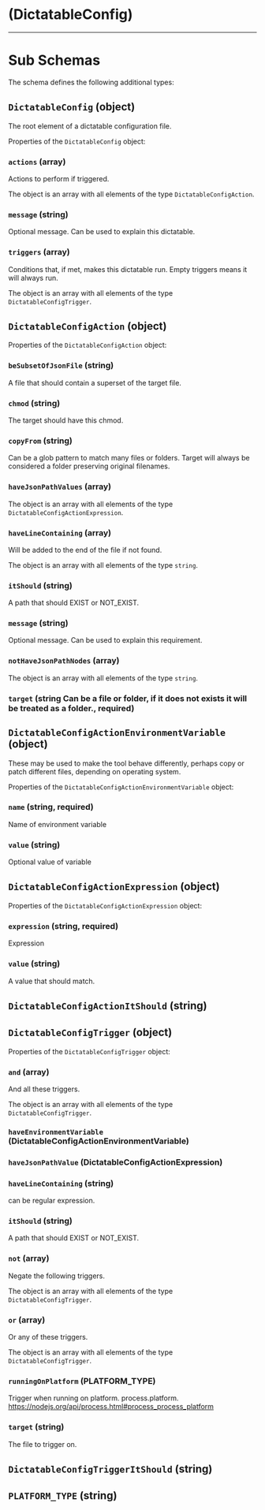 # (DictatableConfig)

---

# Sub Schemas

The schema defines the following additional types:

## `DictatableConfig` (object)

The root element of a dictatable configuration file.

Properties of the `DictatableConfig` object:

### `actions` (array)

Actions to perform if triggered.

The object is an array with all elements of the type `DictatableConfigAction`.

### `message` (string)

Optional message. Can be used to explain this dictatable.

### `triggers` (array)

Conditions that, if met, makes this dictatable run. Empty triggers means it will always run.

The object is an array with all elements of the type `DictatableConfigTrigger`.

## `DictatableConfigAction` (object)

Properties of the `DictatableConfigAction` object:

### `beSubsetOfJsonFile` (string)

A file that should contain a superset of the target file.

### `chmod` (string)

The target should have this chmod.

### `copyFrom` (string)

Can be a glob pattern to match many files or folders. Target will always be
considered a folder preserving original filenames.

### `haveJsonPathValues` (array)

The object is an array with all elements of the type `DictatableConfigActionExpression`.

### `haveLineContaining` (array)

Will be added to the end of the file if not found.

The object is an array with all elements of the type `string`.

### `itShould` (string)

A path that should EXIST or NOT_EXIST.

### `message` (string)

Optional message. Can be used to explain this requirement.

### `notHaveJsonPathNodes` (array)

The object is an array with all elements of the type `string`.

### `target` (string Can be a file or folder, if it does not exists it will be treated as a folder., required)

## `DictatableConfigActionEnvironmentVariable` (object)

These may be used to make the tool behave differently, perhaps
copy or patch different files, depending on operating system.

Properties of the `DictatableConfigActionEnvironmentVariable` object:

### `name` (string, required)

Name of environment variable

### `value` (string)

Optional value of variable

## `DictatableConfigActionExpression` (object)

Properties of the `DictatableConfigActionExpression` object:

### `expression` (string, required)

Expression

### `value` (string)

A value that should match.

## `DictatableConfigActionItShould` (string)

## `DictatableConfigTrigger` (object)

Properties of the `DictatableConfigTrigger` object:

### `and` (array)

And all these triggers.

The object is an array with all elements of the type `DictatableConfigTrigger`.

### `haveEnvironmentVariable` (DictatableConfigActionEnvironmentVariable)

### `haveJsonPathValue` (DictatableConfigActionExpression)

### `haveLineContaining` (string)

can be regular expression.

### `itShould` (string)

A path that should EXIST or NOT_EXIST.

### `not` (array)

Negate the following triggers.

The object is an array with all elements of the type `DictatableConfigTrigger`.

### `or` (array)

Or any of these triggers.

The object is an array with all elements of the type `DictatableConfigTrigger`.

### `runningOnPlatform` (PLATFORM_TYPE)

Trigger when running on platform. process.platform. https://nodejs.org/api/process.html#process_process_platform

### `target` (string)

The file to trigger on.

## `DictatableConfigTriggerItShould` (string)

## `PLATFORM_TYPE` (string)